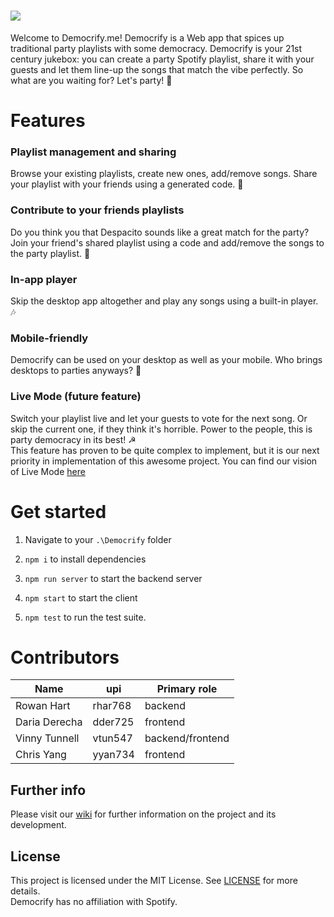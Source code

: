 # ![](https://user-images.githubusercontent.com/42598015/82440559-a63c0000-9af0-11ea-9d9c-cb2c6516ff81.png)
Welcome to Democrify.me!
Democrify is a Web app that spices up traditional party playlists with some democracy. 
Democrify is your 21st century jukebox: you can create a party Spotify playlist, share it with your guests and let them line-up the songs that match the vibe perfectly.
So what are you waiting for? Let's party! 🎉

# Features

### Playlist management and sharing
Browse your existing playlists, create new ones, add/remove songs. Share your playlist with your friends using a generated code. 🙏

### Contribute to your friends playlists
Do you think you that Despacito sounds like a great match for the party? Join your friend's shared playlist using a code and add/remove the songs to the party playlist. 🥳

### In-app player
Skip the desktop app altogether and play any songs using a built-in player. 🎶

### Mobile-friendly
Democrify can be used on your desktop as well as your mobile. Who brings desktops to parties anyways? 🤔

### Live Mode (future feature)
Switch your playlist live and let your guests to vote for the next song. Or skip the current one, if they think it's horrible. Power to the people, this is party democracy in its best! ☭   
This feature has proven to be quite complex to implement, but it is our next priority in implementation of this awesome project. You can find our vision of Live Mode [here](https://github.com/Sapphire-Snail/Democrify/wiki/Live-mode)   

# Get started
1. Navigate to your `.\Democrify` folder
2. `npm i` to install dependencies
3. `npm run server` to start the backend server
4. `npm start` to start the client 

5. `npm test` to run the test suite.

# Contributors

|Name|upi| Primary role |
|---|---|---|
|Rowan Hart|rhar768| backend |
|Daria Derecha|dder725| frontend |
|Vinny Tunnell|vtun547| backend/frontend |
|Chris Yang|yyan734| frontend |

## Further info
Please visit our [wiki](https://github.com/Sapphire-Snail/Democrify/wiki) for further information on the project and its development.

## License
This project is licensed under the MIT License. See [LICENSE](https://github.com/Sapphire-Snail/Democrify/blob/master/LICENSE) for more details.    
Democrify has no affiliation with Spotify.
